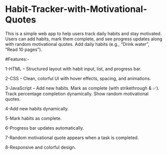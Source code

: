# Habit-Tracker-with-Motivational-Quotes
This is a simple web app to help users track daily habits and stay motivated. Users can add habits, mark them complete, and see progress updates along with random motivational quotes.
Add daily habits (e.g., “Drink water”, “Read 10 pages”).

#Features:-

1-HTML – Structured layout with habit input, list, and progress bar.

2-CSS – Clean, colorful UI with hover effects, spacing, and animations.

3-JavaScript –
Add new habits.
Mark as complete (with strikethrough & ✅).
Track percentage completion dynamically.
Show random motivational quotes.

4-Add new habits dynamically.

5-Mark habits as complete.

6-Progress bar updates automatically.

7-Random motivational quote appears when a task is completed.

8-Responsive and colorful design.
